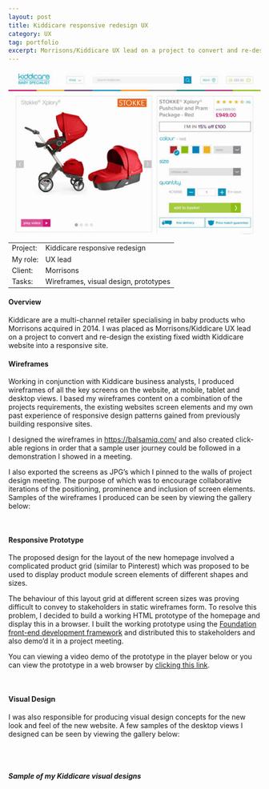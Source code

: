 ```yaml
---
layout: post
title: Kiddicare responsive redesign UX
category: UX
tag: portfolio
excerpt: Morrisons/Kiddicare UX lead on a project to convert and re-design the existing fixed width Kiddicare website into a responsive site.
---    
```


<img src="/img/kiddicare-home.jpg" alt="Screenshot of my Kiddicare homepage design">

<table class="overview cols">
  <tr>
    <td>Project:</td>
    <td>Kiddicare responsive redesign</td>  
  </tr>  
  <tr>
    <td>My role:</td>
    <td>UX lead</td>
  </tr> 
  <tr>
    <td>Client:</td>
    <td>Morrisons</td>  
  </tr> 
  <tr>
    <td>Tasks:</td>
    <td>Wireframes, visual design, prototypes</td>
  </tr> 
</table>

#### Overview

Kiddicare are a multi-channel retailer specialising in baby products who Morrisons acquired in 2014.  I was placed as Morrisons/Kiddicare UX lead on a project to convert and re-design the existing fixed width Kiddicare website into a responsive site.

#### Wireframes

Working in conjunction with Kiddicare business analysts, I produced wireframes of all the key screens on the website, at mobile, tablet and desktop views.  I based my wireframes content on a combination of the projects requirements, the existing websites screen elements and my own past experience of responsive design patterns gained from previously building responsive sites.

I designed the wireframes in <a href="Balsamiq">https://balsamiq.com/</a> and also created click-able regions in order that a sample user journey could be followed in a demonstration I showed in a meeting.

I also exported the screens as JPG’s which I pinned to the walls of project design meeting.  The purpose of which was to encourage collaborative iterations of the positioning, prominence and inclusion of screen elements.  Samples of the wireframes I produced can be seen by viewing the gallery below:

<div class="no-margin"><a href="/img/kiddicare-wireframes-large.gif"><img src="/img/kiddicare-wireframes-small.gif" alt="" /></a></div>

#### Responsive Prototype

The proposed design for the layout of the new homepage involved a complicated product grid (similar to Pinterest) which was proposed to be used to display product module screen elements of different shapes and sizes.

The behaviour of this layout grid at different screen sizes was proving difficult to convey to stakeholders in static wireframes form.  To resolve this problem, I decided to build a working HTML prototype of the homepage and display this in a browser.  I built the working prototype using the <a href="http://foundation.zurb.com/">Foundation front-end development framework</a> and distributed this to stakeholders and also demo’d it in a project meeting.

You can viewing a video demo of the prototype in the player below or you can view the prototype in a web browser by <a href="">clicking this link</a>.

<div class="no-margin"><img src="/img/kiddicare-prototype.jpg" alt="" /></div>

#### Visual Design

I was also responsible for producing visual design concepts for the new look and feel of the new website.  A few samples of the desktop views I designed can be seen by viewing the gallery below:

<div class="no-margin"><img src="/img/kiddicare-prototype.jpg" alt="" /></div>


<div class="no-margin"><img src="/img/kiddicare-visual-design.jpg" alt="" /></div>

<h5 id="sample-of-my-kiddicare-visual-designs">Sample of my Kiddicare visual designs

